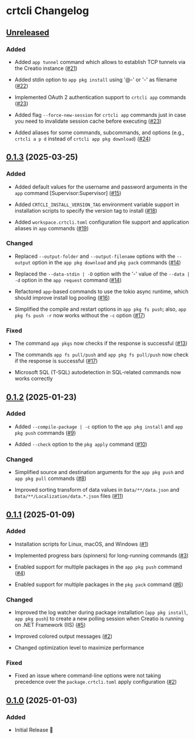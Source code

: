 # crtcli Changelog

## [Unreleased](https://github.com/heabijay/crtcli/compare/v0.1.3...HEAD)

### Added

 - Added `app tunnel` command which allows to establish TCP tunnels via the Creatio instance ([#21](https://github.com/heabijay/crtcli/pull/21))

 - Added stdin option to `app pkg install` using '@-' or '-' as filename ([#22](https://github.com/heabijay/crtcli/pull/22))

 - Implemented OAuth 2 authentication support to `crtcli app` commands ([#23](https://github.com/heabijay/crtcli/pull/23))

 - Added flag `--force-new-session` for `crtcli app` commands just in case you need to invalidate session cache before executing ([#23](https://github.com/heabijay/crtcli/pull/23))

 - Added aliases for some commands, subcommands, and options (e.g., `crtcli a p d` instead of `crtcli app pkg download`) ([#24](https://github.com/heabijay/crtcli/pull/24))


## [0.1.3](https://github.com/heabijay/crtcli/releases/tag/v0.1.3) (2025-03-25)

### Added

 - Added default values for the username and password arguments in the `app` command [Supervisor:Supervisor] ([#15](https://github.com/heabijay/crtcli/pull/15))

 - Added `CRTCLI_INSTALL_VERSION_TAG` environment variable support in installation scripts to specify the version tag to install ([#18](https://github.com/heabijay/crtcli/pull/18))

 - Added `workspace.crtcli.toml` configuration file support and application aliases in `app` commands ([#19](https://github.com/heabijay/crtcli/pull/19))

### Changed

 - Replaced `--output-folder` and `--output-filename` options with the `--output` option in the `app pkg download` and `pkg pack` commands ([#14](https://github.com/heabijay/crtcli/pull/14))

 - Replaced the `--data-stdin | -D` option with the '-' value of the `--data | -d` option in the `app request` command ([#14](https://github.com/heabijay/crtcli/pull/14))

 - Refactored `app`-based commands to use the tokio async runtime, which should improve install log pooling ([#16](https://github.com/heabijay/crtcli/pull/16))

 - Simplified the compile and restart options in `app pkg fs push`; also, `app pkg fs push -r` now works without the `-c` option ([#17](https://github.com/heabijay/crtcli/pull/17))

### Fixed

 - The command `app pkgs` now checks if the response is successful ([#13](https://github.com/heabijay/crtcli/pull/13))

 - The commands `app fs pull/push` and `app pkg fs pull/push` now check if the response is successful ([#17](https://github.com/heabijay/crtcli/pull/17))

 - Microsoft SQL (T-SQL) autodetection in SQL-related commands now works correctly


## [0.1.2](https://github.com/heabijay/crtcli/releases/tag/v0.1.2) (2025-01-23)

### Added

 - Added `--compile-package | -c` option to the `app pkg install` and `app pkg push` commands ([#9](https://github.com/heabijay/crtcli/pull/9))

 - Added `--check` option to the `pkg apply` command ([#10](https://github.com/heabijay/crtcli/pull/10))

### Changed

 - Simplified source and destination arguments for the `app pkg push` and `app pkg pull` commands ([#8](https://github.com/heabijay/crtcli/pull/8))

 - Improved sorting transform of data values in `Data/**/data.json` and `Data/**/Localization/data.*.json` files ([#11](https://github.com/heabijay/crtcli/pull/11))


## [0.1.1](https://github.com/heabijay/crtcli/releases/tag/v0.1.1) (2025-01-09)

### Added

 - Installation scripts for Linux, macOS, and Windows ([#1](https://github.com/heabijay/crtcli/pull/1))

 - Implemented progress bars (spinners) for long-running commands ([#3](https://github.com/heabijay/crtcli/pull/3))

 - Enabled support for multiple packages in the `app pkg push` command ([#4](https://github.com/heabijay/crtcli/pull/4))

 - Enabled support for multiple packages in the `pkg pack` command ([#6](https://github.com/heabijay/crtcli/pull/6))

### Changed

 - Improved the log watcher during package installation (`app pkg install`, `app pkg push`) to create a new polling session when Creatio is running on .NET Framework (IIS) ([#5](https://github.com/heabijay/crtcli/pull/5))

 - Improved colored output messages ([#2](https://github.com/heabijay/crtcli/pull/2))

 - Changed optimization level to maximize performance

### Fixed

 - Fixed an issue where command-line options were not taking precedence over the `package.crtcli.toml` apply configuration ([#2](https://github.com/heabijay/crtcli/pull/2))


## [0.1.0](https://github.com/heabijay/crtcli/releases/tag/v0.1.0) (2025-01-03)

### Added

 - Initial Release 🎉
